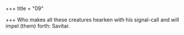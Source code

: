 +++
title = "09"

+++
Who makes all these creatures hearken with his signal-call
and will impel (them) forth: Savitar.